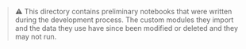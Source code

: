 > ⚠️ This directory contains preliminary notebooks that were written during
> the development process. The custom modules they import and the data they
> use have since been modified or deleted and they may not run.
